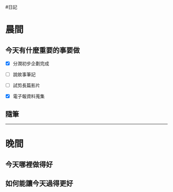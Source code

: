 #日記 
# 晨間

## 今天有什麼重要的事要做
- [x] 分潤初步企劃完成
- [ ] 說故事筆記
- [ ] 試剪長篇影片
- [x] 電子報資料蒐集


## 隨筆

---

# 晚間

## 今天哪裡做得好

## 如何能讓今天過得更好